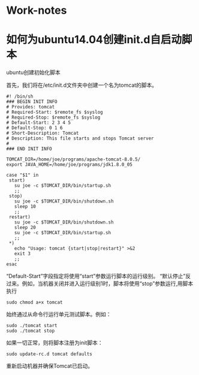 # Work-notes
# 如何为ubuntu14.04创建init.d自启动脚本
ubuntu创建初始化脚本

首先，我们将在/etc/init.d文件夹中创建一个名为tomcat的脚本。

    #! /bin/sh
    ### BEGIN INIT INFO
    # Provides: tomcat
    # Required-Start: $remote_fs $syslog
    # Required-Stop: $remote_fs $syslog
    # Default-Start: 2 3 4 5
    # Default-Stop: 0 1 6
    # Short-Description: Tomcat
    # Description: This file starts and stops Tomcat server
    # 
    ### END INIT INFO

    TOMCAT_DIR=/home/joe/programs/apache-tomcat-8.0.5/
    export JAVA_HOME=/home/joe/programs/jdk1.8.0_05

    case "$1" in
     start)
       su joe -c $TOMCAT_DIR/bin/startup.sh
       ;;
     stop)
       su joe -c $TOMCAT_DIR/bin/shutdown.sh
       sleep 10
       ;;
     restart)
       su joe -c $TOMCAT_DIR/bin/shutdown.sh
       sleep 20
       su joe -c $TOMCAT_DIR/bin/startup.sh
       ;;
     *)
       echo "Usage: tomcat {start|stop|restart}" >&2
       exit 3
       ;;
    esac
“Default-Start”字段指定将使用“start”参数运行脚本的运行级别。 “默认停止”反过来。例如，当机器关闭并进入运行级别1时，脚本将使用“stop”参数运行,用脚本执行

    sudo chmod a+x tomcat
始终通过从命令行运行单元测试脚本。例如：

    sudo ./tomcat start
    sudo ./tomcat stop
如果一切正常，则将脚本注册为init脚本：

    sudo update-rc.d tomcat defaults
重新启动机器并确保Tomcat已启动。
